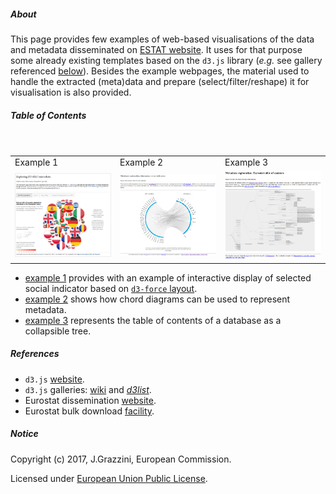 ##### About

This page provides few examples of web-based visualisations of the data and metadata disseminated on [ESTAT website](http://ec.europa.eu/eurostat/data/database). It uses for that purpose some already existing templates based on the `d3.js` library (_e.g._ see gallery referenced [below](#References)). Besides the example webpages, the material used to handle the extracted (meta)data and prepare (select/filter/reshape) it for visualisation is also provided.

##### Table of Contents

<table>
<header>
<td align="centre">Example 1</td>
<td align="centre">Example 2</td>
<td align="centre">Example 3</td>
</header>
<tr>
<td><kbd><img src="example1_peps01.png" alt="Example 1 PEPS01" width="300"> </kbd></td>
<td><kbd><img src="example2_icw.png" alt="Example 2 ICW" width="300"> </kbd></td>
<td><kbd><img src="example3_toc.png" alt="Example 3 ToC" width="300"> </kbd></td>
</tr>
</table>

* [example 1](example1.md) provides with an example of interactive display of selected social indicator based on [`d3-force` layout](https://github.com/d3/d3-force).
* [example 2](example2.md) shows how chord diagrams can be used to represent metadata.  
* [example 3](example3.md) represents the table of contents of a database as a collapsible tree.  

##### <a name="References"></a>References

* `d3.js` [website](https://d3js.org/).
* `d3.js` galleries: [wiki](https://github.com/d3/d3/wiki/Gallery) and [_d3list_](http://christopheviau.com/d3list/gallery.html).
* Eurostat dissemination [website](http://ec.europa.eu/eurostat/data/database).
* Eurostat bulk download [facility](http://ec.europa.eu/eurostat/estat-navtree-portlet-prod/BulkDownloadListing).

##### <a name="Notice"></a>Notice

Copyright (c) 2017, J.Grazzini, European Commission.

Licensed under [European Union Public License](https://joinup.ec.europa.eu/community/eupl/og_page/european-union-public-licence-eupl-v11).

